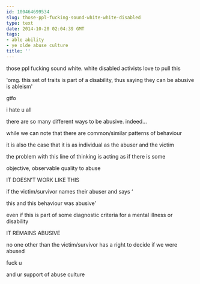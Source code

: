 ```yaml
---
id: 100464699534
slug: those-ppl-fucking-sound-white-white-disabled
type: text
date: 2014-10-20 02:04:39 GMT
tags:
- able ability
- ye olde abuse culture
title: ''
---
```

<p>those ppl fucking sound white. white disabled activists love to pull this</p>

<p>'omg. this set of traits is part of a disability, thus saying they can be abusive is ableism'</p>

<p>gtfo</p>

<p>i hate u all</p>

<p>there are so many different ways to be abusive. indeed&#8230;</p>

<p>while we can note that there are common/similar patterns of behaviour</p>

<p>it is also the case that it is as individual as the abuser and the victim</p>

<p>the problem with this line of thinking is acting as if there is some</p>

<p>objective, observable quality to abuse</p>

<p>IT DOESN&#8217;T WORK LIKE THIS</p>

<p>if the victim/survivor names their abuser and says &#8216;</p>

<p>this and this behaviour was abusive&#8217;</p>

<p>even if this is part of some diagnostic criteria for a mental illness or disability</p>

<p>IT REMAINS ABUSIVE</p>

<p>no one other than the victim/survivor has a right to decide if we were abused</p>

<p>fuck u</p>

<p>and ur support of abuse culture</p>